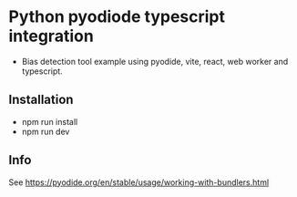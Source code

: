 # Python pyodiode typescript integration

- Bias detection tool example using pyodide, vite, react, web worker and typescript.

## Installation

- npm run install
- npm run dev

## Info

See https://pyodide.org/en/stable/usage/working-with-bundlers.html